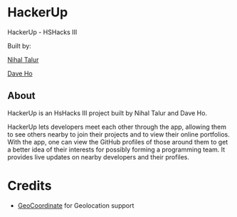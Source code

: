 # HackerUp

HackerUp - HSHacks III

Built by:

[Nihal Talur](https://github.com/0xFireball)

[Dave Ho](https://github.com/xeliot)

## About

HackerUp is an HsHacks III project built by Nihal Talur and Dave Ho.

HackerUp lets developers meet each other through the app, allowing them
to see others nearby to join their projects and to view their online portfolios.
With the app, one can view the GitHub profiles of those around them to get a better idea
of their interests for possibly forming a programming team. It provides live updates on nearby
developers and their profiles.

# Credits

- [GeoCoordinate](https://github.com/ghuntley/geocoordinate) for Geolocation support
